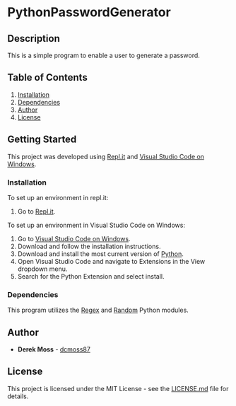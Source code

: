 # PythonPasswordGenerator

## Description

This is a simple program to enable a user to generate a password.

## Table of Contents

1. [Installation](https://github.com/dcmoss87/Python-List-Manipulation/blob/main/README.md#installation)
2. [Dependencies](https://github.com/dcmoss87/PythonPasswordGenerator/blob/main/README.md#dependencies)
3. [Author](https://github.com/dcmoss87/Python-List-Manipulation/blob/main/README.md#author)
4. [License](https://github.com/dcmoss87/Python-List-Manipulation/blob/main/README.md#license)

## Getting Started

This project was developed using [Repl.it](https://repl.it/) and [Visual Studio Code on Windows](https://code.visualstudio.com/docs/setup/windows).

### Installation

To set up an environment in repl.it:

  1. Go to [Repl.it](https://repl.it/languages/python3).
 
To set up an environment in Visual Studio Code on Windows:

  1. Go to [Visual Studio Code on Windows](https://code.visualstudio.com/docs/setup/windows).
  2. Download and follow the installation instructions.
  2. Download and install the most current version of [Python](https://www.python.org/downloads/).
  3. Open Visual Studio Code and navigate to Extensions in the View dropdown menu.
  4. Search for the Python Extension and select install.

### Dependencies

This program utilizes the [Regex](https://docs.python.org/3/library/re.html) and [Random](https://docs.python.org/3/library/random.html) Python modules.

## Author

* **Derek Moss** - [dcmoss87](https://github.com/dcmoss87)

## License

This project is licensed under the MIT License - see the [LICENSE.md](https://github.com/dcmoss87/Python-List-Manipulation/blob/main/LICENSE) file for details.

